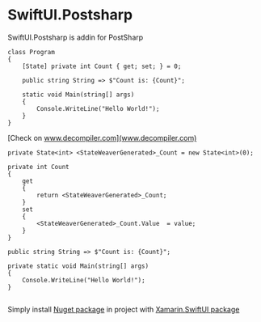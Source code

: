 # SwiftUI.Postsharp

SwiftUI.Postsharp is addin for PostSharp

```
class Program
{
	[State] private int Count { get; set; } = 0;

	public string String => $"Count is: {Count}";

	static void Main(string[] args)
	{
	    Console.WriteLine("Hello World!");
	}
}
```

[Check on www.decompiler.com](www.decompiler.com)

```
private State<int> <StateWeaverGenerated>_Count = new State<int>(0);

private int Count
{
	get
	{
		return <StateWeaverGenerated>_Count;
	}
	set
	{
		<StateWeaverGenerated>_Count.Value  = value;
	}
}

public string String => $"Count is: {Count}";

private static void Main(string[] args)
{
	Console.WriteLine("Hello World!");
}


```

Simply install [Nuget package](https://www.nuget.org/packages/SwiftUI.Postsharp/1.0.1) in project with [Xamarin.SwiftUI package](https://github.com/chkn/Xamarin.SwiftUI)
